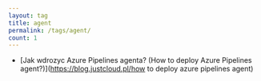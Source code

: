 ```yaml
---
layout: tag
title: agent
permalink: /tags/agent/
count: 1
---
```


- [Jak wdrozyc Azure Pipelines agenta? (How to deploy Azure Pipelines agent?)](https://blog.justcloud.pl/how to deploy azure pipelines agent)
